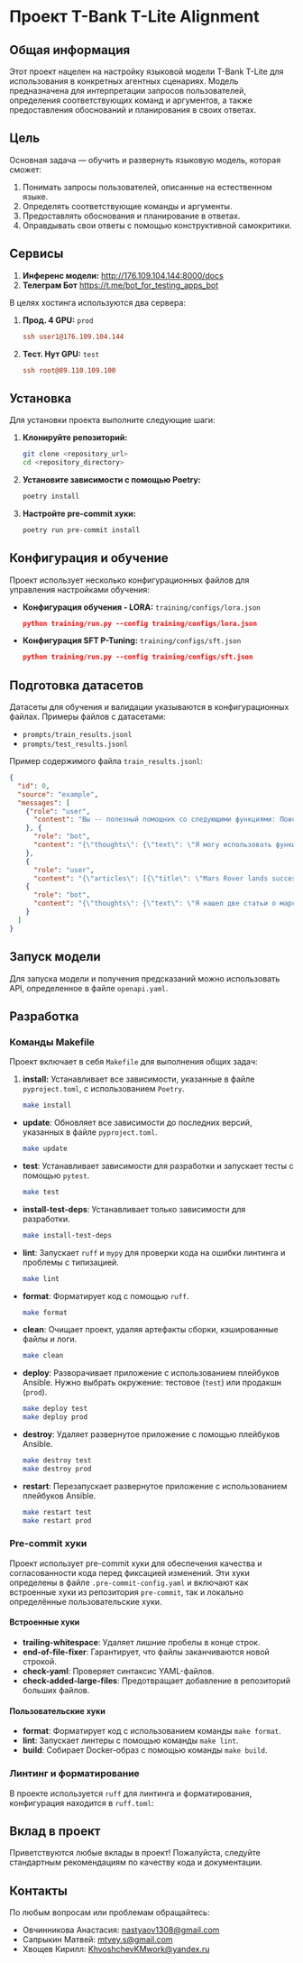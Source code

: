 # Проект T-Bank T-Lite Alignment

## Общая информация
Этот проект нацелен на настройку языковой модели T-Bank T-Lite для использования в конкретных агентных сценариях. Модель предназначена для интерпретации запросов пользователей, определения соответствующих команд и аргументов, а также предоставления обоснований и планирования в своих ответах.

## Цель
Основная задача — обучить и развернуть языковую модель, которая сможет:
1. Понимать запросы пользователей, описанные на естественном языке.
2. Определять соответствующие команды и аргументы.
3. Предоставлять обоснования и планирование в ответах.
4. Оправдывать свои ответы с помощью конструктивной самокритики.

## Сервисы
1. **Инференс модели:** http://176.109.104.144:8000/docs
2. **Телеграм Бот** https://t.me/bot_for_testing_apps_bot

В целях хостинга используются два сервера: 
1. **Прод. 4 GPU:** `prod`
    ```bash:deploy/prod.ini
    ssh user1@176.109.104.144 
    ```
2. **Тест. Нут GPU:** `test`
    ```bash:deploy/prod.ini
    ssh root@89.110.109.100 
    ```
   
## Установка
Для установки проекта выполните следующие шаги:

1. **Клонируйте репозиторий:**
    ```bash
    git clone <repository_url>
    cd <repository_directory>
    ```

2. **Установите зависимости с помощью Poetry:**
    ```bash
    poetry install
    ```

3. **Настройте pre-commit хуки:**
    ```bash
    poetry run pre-commit install
    ```

## Конфигурация и обучение
Проект использует несколько конфигурационных файлов для управления настройками обучения:

- **Конфигурация обучения - LORA:** `training/configs/lora.json`
    ```json:training/configs/lora.json
    python training/run.py --config training/configs/lora.json
    ```

- **Конфигурация SFT P-Tuning:** `training/configs/sft.json`
    ```json:training/sft.json
    python training/run.py --config training/configs/sft.json
    ```

## Подготовка датасетов
Датасеты для обучения и валидации указываются в конфигурационных файлах. Примеры файлов с датасетами:
- `prompts/train_results.jsonl`
- `prompts/test_results.jsonl`

Пример содержимого файла `train_results.jsonl`:
```json
{
  "id": 0, 
  "source": "example", 
  "messages": [
    {"role": "user",
      "content": "Вы -- полезный помощник со следующими функциями: Поиск новостных статей на основе указанных ключевых слов: 'search_news', аргументы: 'keywords': '<Ключевые слова для использования в поиске>', 'source': '<Источник новостей для поиска>', 'date_range': '<Неизвестно>'\nМожете найти для меня несколько новостных статей о марсоходе от BBC с 1 января 2021 года по 31 января 2021 года?"
    }, {
      "role": "bot",
      "content": "{\"thoughts\": {\"text\": \"Я могу использовать функцию поиска новостей, чтобы найти статьи о марсоходе от BBC за указанный период.\", \"reasoning\": \"Используя функцию поиска новостей, я смогу найти статьи, соответствующие заданным критериям, таким как ключевые слова, источник и диапазон дат.\", \"plan\": \"- Использовать функцию поиска новостей\\n- Указать ключевые слова, источник и диапазон дат\\n- Вернуть найденные статьи\", \"criticism\": \"Я должен убедиться, что правильно указал все параметры для поиска, чтобы получить точные результаты.\", \"speak\": \"Я сейчас найду статьи о марсоходе от BBC за январь 2021 года.\"}, \"command\": {\"name\": \"search_news\", \"args\": {\"keywords\": [\"Mars Rover\"], \"source\": \"BBC\", \"date_range\": {\"start_date\": \"2021-01-01\", \"end_date\": \"2021-01-31\"}}}}"
    }, 
    {
      "role": "user", 
      "content": "{\"articles\": [{\"title\": \"Mars Rover lands successfully\", \"date\": \"2021-01-18\", \"link\": \"https://www.bbc.com/news/science-environment-55768544\"}, {\"title\": \"Mars Rover sends first images\", \"date\": \"2021-01-22\", \"link\": \"https://www.bbc.com/news/science-environment-55768545\"}]}"}, 
    {
      "role": "bot", 
      "content": "{\"thoughts\": {\"text\": \"Я нашел две статьи о марсоходе от BBC за январь 2021 года.\", \"reasoning\": \"Я использовал функцию поиска новостей и нашел две статьи, которые соответствуют заданным критериям.\", \"plan\": \"- Сообщить пользователю о найденных статьях\\n- Предоставить ссылки на статьи\", \"criticism\": \"Я должен убедиться, что предоставил все необходимые ссылки и информацию о статьях.\", \"speak\": \"Я нашел две статьи о марсоходе от BBC за январь 2021 года.\"}, \"command\": {\"name\": \"NoFunction\", \"args\": null}}"
    }
  ]
}
```

## Запуск модели
Для запуска модели и получения предсказаний можно использовать API, определенное в файле `openapi.yaml`.


## Разработка

### Команды Makefile
Проект включает в себя `Makefile` для выполнения общих задач:
1. **install:** Устанавливает все зависимости, указанные в файле `pyproject.toml`, с использованием `Poetry`.
    ```sh
    make install
    ```

- **update**: Обновляет все зависимости до последних версий, указанных в файле `pyproject.toml`.
    ```sh
    make update
    ```

- **test**: Устанавливает зависимости для разработки и запускает тесты с помощью `pytest`.
    ```sh
    make test
    ```

- **install-test-deps**: Устанавливает только зависимости для разработки.
    ```sh
    make install-test-deps
    ```

- **lint**: Запускает `ruff` и `mypy` для проверки кода на ошибки линтинга и проблемы с типизацией.
    ```sh
    make lint
    ```

- **format**: Форматирует код с помощью `ruff`.
    ```sh
    make format
    ```

- **clean**: Очищает проект, удаляя артефакты сборки, кэшированные файлы и логи.
    ```sh
    make clean
    ```

- **deploy**: Разворачивает приложение с использованием плейбуков Ansible. Нужно выбрать окружение: тестовое (`test`) или продакшн (`prod`).
    ```sh
    make deploy test
    make deploy prod
    ```

- **destroy**: Удаляет развернутое приложение с помощью плейбуков Ansible.
    ```sh
    make destroy test
    make destroy prod
    ```

- **restart**: Перезапускает развернутое приложение с использованием плейбуков Ansible.
    ```sh
    make restart test
    make restart prod
    ```

### Pre-commit хуки

Проект использует pre-commit хуки для обеспечения качества и согласованности кода перед фиксацией изменений. Эти хуки определены в файле `.pre-commit-config.yaml` и включают как встроенные хуки из репозитория `pre-commit`, так и локально определённые пользовательские хуки.

#### Встроенные хуки

- **trailing-whitespace**: Удаляет лишние пробелы в конце строк.
- **end-of-file-fixer**: Гарантирует, что файлы заканчиваются новой строкой.
- **check-yaml**: Проверяет синтаксис YAML-файлов.
- **check-added-large-files**: Предотвращает добавление в репозиторий больших файлов.

#### Пользовательские хуки

- **format**: Форматирует код с использованием команды `make format`.
- **lint**: Запускает линтеры с помощью команды `make lint`.
- **build**: Собирает Docker-образ с помощью команды `make build`.

### Линтинг и форматирование
В проекте используется `ruff` для линтинга и форматирования, конфигурация находится в `ruff.toml`:

## Вклад в проект
Приветствуются любые вклады в проект! Пожалуйста, следуйте стандартным рекомендациям по качеству кода и документации.

## Контакты
По любым вопросам или проблемам обращайтесь:
- Овчинникова Анастасия: nastyaov1308@gmail.com
- Сапрыкин Матвей: mtvey.s@gmail.com
- Хвощев Кирилл: KhvoshchevKMwork@yandex.ru
